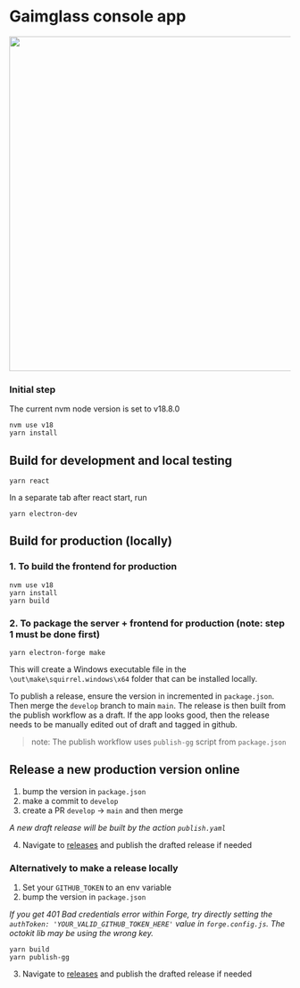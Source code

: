 # Gaimglass console app

<img src="https://github.com/user-attachments/assets/748354a0-eb1a-43d7-bd22-c1629d4105cd" width="600px">

### Initial step

The current nvm node version is set to  v18.8.0

```
nvm use v18
yarn install
```

## Build for development and local testing
```
yarn react
```

In a separate tab after react start, run
```
yarn electron-dev
```

## Build for production (locally)

### 1. To build the frontend for production
```
nvm use v18
yarn install
yarn build
```

### 2. To package the server + frontend for production (note: step 1 must be done first)

```
yarn electron-forge make
```

This will create a Windows executable file in the `\out\make\squirrel.windows\x64` folder that can be installed locally.

To publish a release, ensure the version in incremented in `package.json`. Then merge
the `develop` branch to main `main`. The release is then built from the publish workflow as a draft. 
If the app looks good, then the release needs to be manually edited out of draft and tagged in github. 

> note: The publish workflow uses `publish-gg` script from `package.json`


## Release a new production version online

1. bump the version in `package.json`
2. make a commit to `develop`
3. create a PR `develop` -> `main` and then merge

_A new draft release will be built by the action `publish.yaml`_

4. Navigate to [releases](https://github.com/Gaimglass/gg-console/releases) and publish the drafted release if needed

### Alternatively to make a release locally

1. Set your `GITHUB_TOKEN` to an env variable 
2. bump the version in `package.json`

_If you get 401 Bad credentials error within Forge, try directly setting
the `authToken: 'YOUR_VALID_GITHUB_TOKEN_HERE'` value in `forge.config.js`. The octokit lib may be
using the wrong key._


```
yarn build
yarn publish-gg
```

3. Navigate to [releases](https://github.com/Gaimglass/gg-console/releases) and publish the drafted release if needed
